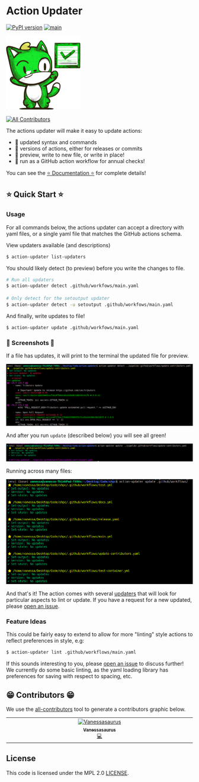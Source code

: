 # Action Updater

[![PyPI version](https://badge.fury.io/py/action-updater.svg)](https://badge.fury.io/py/action-updater)
[![main](https://github.com/vsoch/action-updater/actions/workflows/main.yml/badge.svg)](https://github.com/vsoch/action-updater/actions/workflows/main.yml)

![docs/assets/img/logo/action-updater-small.png](docs/assets/img/logo/action-updater-small.png)

<!-- ALL-CONTRIBUTORS-BADGE:START - Do not remove or modify this section -->
[![All Contributors](https://img.shields.io/badge/all_contributors-1-orange.svg?style=flat-square)](#contributors-)
<!-- ALL-CONTRIBUTORS-BADGE:END -->


The actions updater will make it easy to update actions:

 - 🥑 updated syntax and commands
 - 🥑 versions of actions, either for releases or commits
 - 🥑 preview, write to new file, or write in place!
 - 🥑 run as a GitHub action workflow for annual checks!

You can see the [⭐️ Documentation ⭐️](https://vsoch.github.io/action-updater) for complete details!

## ⭐️ Quick Start ⭐️

### Usage

For all commands below, the actions updater can accept a directory with yaml files,
or a single yaml file that matches the GitHub actions schema.

View updaters available (and descriptions)

```bash
$ action-updater list-updaters
```
You should likely detect (to preview) before you write the changes to file.

```bash
# Run all updaters
$ action-updater detect .github/workfows/main.yaml

# Only detect for the setoutput updater
$ action-updater detect -u setoutput .github/workfows/main.yaml
```
And finally, write updates to file!

```bash
$ action-updater update .github/workfows/main.yaml
```

### 🎨 Screenshots 🎨

If a file has updates, it will print to the terminal the updated file for preview.

![docs/assets/img/detect.png](docs/assets/img/detect.png)

And after you run `update` (described below) you will see all green!

![docs/assets/img/clean.png](docs/assets/img/clean.png)

Running across many files:

![docs/assets/img/updates.png](docs/assets/img/updates.png)

And that's it! The action comes with several [updaters](https://vsoch.github.io/action-updater/developer-guide.html#updaters) that will look
for particular aspects to lint or update. If you have a request for a new updated, please
[open an issue](https://github.com/vsoch/action-updater/issues).

### Feature Ideas

This could be fairly easy to extend to allow for more "linting" style actions to reflect preferences in style, e.g:

```bash
$ action-updater lint .github/workflows/main.yaml
```

If this sounds interesting to you, please [open an issue](https://github.com/vsoch/action-updater) to discuss further!
We currently do some basic linting, as the yaml loading library has preferences for saving with respect to spacing, etc.

## 😁️ Contributors 😁️

We use the [all-contributors](https://github.com/all-contributors/all-contributors)
tool to generate a contributors graphic below.

<!-- ALL-CONTRIBUTORS-LIST:START - Do not remove or modify this section -->
<!-- prettier-ignore-start -->
<!-- markdownlint-disable -->
<table>
  <tbody>
    <tr>
      <td align="center" valign="top" width="14.28%"><a href="https://vsoch.github.io"><img src="https://avatars.githubusercontent.com/u/814322?v=4?s=100" width="100px;" alt="Vanessasaurus"/><br /><sub><b>Vanessasaurus</b></sub></a><br /><a href="https://github.com/vsoch/action-updater/commits?author=vsoch" title="Code">💻</a></td>
    </tr>
  </tbody>
</table>

<!-- markdownlint-restore -->
<!-- prettier-ignore-end -->

<!-- ALL-CONTRIBUTORS-LIST:END -->

## License

This code is licensed under the MPL 2.0 [LICENSE](LICENSE).
